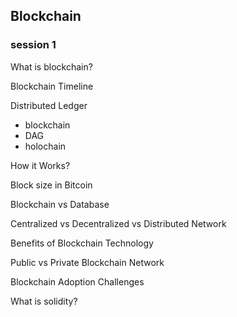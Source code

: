 ## Blockchain

### session 1 

What is blockchain?
    
Blockchain Timeline

Distributed Ledger
- blockchain
- DAG
- holochain

How it Works?

Block size in Bitcoin

Blockchain vs Database

Centralized vs Decentralized vs Distributed Network

Benefits of Blockchain Technology

Public vs Private Blockchain Network

Blockchain Adoption Challenges



What is solidity?

